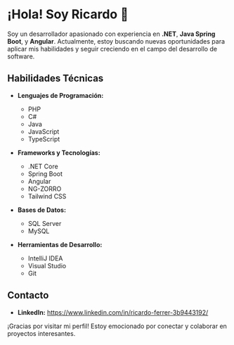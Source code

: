 # ¡Hola! Soy Ricardo 👋

Soy un desarrollador apasionado con experiencia en **.NET**, **Java Spring Boot**, y **Angular**. Actualmente, estoy buscando nuevas oportunidades para aplicar mis habilidades y seguir creciendo en el campo del desarrollo de software.

## Habilidades Técnicas

- **Lenguajes de Programación:**
  - PHP
  - C#
  - Java
  - JavaScript
  - TypeScript

- **Frameworks y Tecnologías:**
  - .NET Core
  - Spring Boot
  - Angular
  - NG-ZORRO
  - Tailwind CSS

- **Bases de Datos:**
  - SQL Server
  - MySQL

- **Herramientas de Desarrollo:**
  - IntelliJ IDEA
  - Visual Studio
  - Git


## Contacto

- **LinkedIn:** https://www.linkedin.com/in/ricardo-ferrer-3b9443192/

¡Gracias por visitar mi perfil! Estoy emocionado por conectar y colaborar en proyectos interesantes.
